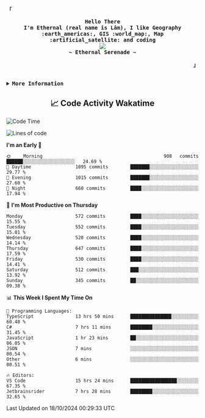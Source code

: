 <!-- Ethernal GitHub Profile -->
<div align="justify">

<!-- Profile -->
<p align="left"><strong><samp>「</samp></strong></p>
  <p align="center">
    <samp>
      <b>
        Hello There
      <br>
        I'm Ethernal (real name is Lâm), I like Geography :earth_americas:, GIS :world_map:, Map :artificial_satellite: and coding
      </b>
      <br>
        <image src="https://readme-typing-svg.herokuapp.com?font=Iosevka&size=16&color=6791c9&center=true&width=410&height=45&lines=Making%20world%20better%20by%20coding.">
      <br>
      <b>
        ~ Ethernal Serenade ~
      </b>
    </samp>
  </p>
<p align="right"><strong><samp>」</samp></strong></p>

<br>

<details>
<summary><samp><b>More Information</b></samp></summary>

<h2></h2><br>

<!-- Contact Me -->
<p align="center">
  <samp>
    [<a href="https://www.facebook.com/bavuongdaradi.3990">facebook</a>]
    [<a href="mailto:nguyenduclam0605@gmail.com">gmail</a>]
  </samp>
</p>

<h2></h2><br>

<!-- Profile Views Badge -->
<p align="center">
  <samp>
  <a href="#--------">
    <img src="https://komarev.com/ghpvc/?username=ethernal-serenade&label=Profile+Views&color=grey" alt="profile views" /> 
  </a>
  </samp>
</p>

<!-- Github Trophy -->
<div align="center">
  <table>
    <tr>
      <td><a href="#--------"><img align="center" alt="GitHub Trophy" src="https://github-trophies.vercel.app/?username=ethernal-serenade&rank=SECRET,SSS,SS,S,AAA,AA,A&row=2&column=3&margin-w=15&margin-h=15&no-frame=true&theme=nord"></a></td>
    </tr>
  </table>
</div>

<!-- Github Stats -->
<div align="center">
  <table>
    <tr>
      <td><a href="#--------"><img height="137px" align="center" alt="GitHub Stats" src="https://github-readme-stats.vercel.app/api?username=ethernal-serenade&count_private=true&show_icons=true&include_all_commits=true&line_height=21&hide_border=true&theme=nord"/></a></td>
      <td><a href="#--------"><img height="137px" align="center" alt="Top Language" src="https://github-readme-stats.vercel.app/api/top-langs/?username=ethernal-serenade&layout=compact&line_height=21&hide_border=true&theme=nord"/></a></td>
    </tr>
	<tr>
	  <td colspan="2" align="center"><a href="#--------"><img alt="GitHub Streak" src="https://github-readme-streak-stats.herokuapp.com/?user=Ethernal-Serenade&theme=algolia"></a></td>
	</tr>
  </table>
</div>
</details>

<h2 align='center'> 📈 Code Activity Wakatime </h2>

<!--START_SECTION:waka-->
![Code Time](http://img.shields.io/badge/Code%20Time-536%20hrs%2040%20mins-blue)

![Lines of code](https://img.shields.io/badge/From%20Hello%20World%20I%27ve%20Written-14.3%20million%20lines%20of%20code-blue)

**I'm an Early 🐤** 

```text
🌞 Morning                908 commits         ██████░░░░░░░░░░░░░░░░░░░   24.69 % 
🌆 Daytime                1095 commits        ███████░░░░░░░░░░░░░░░░░░   29.77 % 
🌃 Evening                1015 commits        ███████░░░░░░░░░░░░░░░░░░   27.60 % 
🌙 Night                  660 commits         ████░░░░░░░░░░░░░░░░░░░░░   17.94 % 
```
📅 **I'm Most Productive on Thursday** 

```text
Monday                   572 commits         ████░░░░░░░░░░░░░░░░░░░░░   15.55 % 
Tuesday                  552 commits         ████░░░░░░░░░░░░░░░░░░░░░   15.01 % 
Wednesday                520 commits         ████░░░░░░░░░░░░░░░░░░░░░   14.14 % 
Thursday                 647 commits         ████░░░░░░░░░░░░░░░░░░░░░   17.59 % 
Friday                   530 commits         ████░░░░░░░░░░░░░░░░░░░░░   14.41 % 
Saturday                 512 commits         ███░░░░░░░░░░░░░░░░░░░░░░   13.92 % 
Sunday                   345 commits         ██░░░░░░░░░░░░░░░░░░░░░░░   09.38 % 
```


📊 **This Week I Spent My Time On** 

```text
💬 Programming Languages: 
TypeScript               13 hrs 50 mins      ███████████████░░░░░░░░░░   60.48 % 
C#                       7 hrs 11 mins       ████████░░░░░░░░░░░░░░░░░   31.45 % 
JavaScript               1 hr 23 mins        ██░░░░░░░░░░░░░░░░░░░░░░░   06.05 % 
JSON                     7 mins              ░░░░░░░░░░░░░░░░░░░░░░░░░   00.54 % 
Other                    6 mins              ░░░░░░░░░░░░░░░░░░░░░░░░░   00.51 % 

🔥 Editors: 
VS Code                  15 hrs 24 mins      █████████████████░░░░░░░░   67.35 % 
Jetbrainsrider           7 hrs 28 mins       ████████░░░░░░░░░░░░░░░░░   32.65 % 
```


 Last Updated on 18/10/2024 00:29:33 UTC
<!--END_SECTION:waka-->

